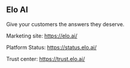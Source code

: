 ## Elo AI

Give your customers the answers they deserve.

Marketing site: https://elo.ai/

Platform Status: https://status.elo.ai/

Trust center: https://trust.elo.ai/
